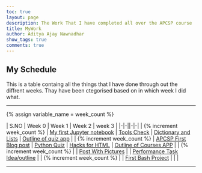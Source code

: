 ```yaml
---
toc: true
layout: page
description: The Work That I have completed all over the APCSP course
title: MyWork
author: Aditya Ajay Nawnadhar
show_tags: true
comments: true
---
```

## My Schedule
This is a table containg all the things that I have done through out the diffrent weeks. Thay have been ctegorised based on in which week I did what.

---

{% assign variable_name = week_count %}

| S.NO | Week 0 | Week 1 | Week 2 | week 3 |
|-|-||-|-|
| {% increment week_count %} | [My first Jupyter notebook](https://firestorm0986.github.io/CSPrepository2/python/week-0/2022/08/22/My-first-Jupiternotebook.html) | [Tools Check](https://firestorm0986.github.io/CSPrepository2/bash/week-1/2022/08/28/Tool-checks.html) | [Dictionary and Lists](https://firestorm0986.github.io/CSPrepository2/python/week-2/2022/08/30/dictionaries-and-other.html) | [Outline of quiz app](https://firestorm0986.github.io/CSPrepository2/markdown/week-3/2022/09/06/Outline-OF-Quiz.html) |
| {% increment week_count %} | [APCSP First Blog post](https://firestorm0986.github.io/CSPrepository2/markdown/week-0/2022/08/21/My-First-Blog-Post.html) | [Python Quiz](https://firestorm0986.github.io/CSPrepository2/python/week-1/2022/08/28/Python-Quiz.html) | [Hacks for HTML](https://firestorm0986.github.io/CSPrepository2/markdown/week-1/2022/09/03/Html-hacks.html) | [Outline of Courses APP](https://firestorm0986.github.io/CSPrepository2/markdown/week-3/2022/09/07/Outline-Course-App.html) |
| {% increment week_count %} |  | [Post With Pictures](https://firestorm0986.github.io/CSPrepository2/markdoen/week-1/2022/08/26/Post-With-Pictures.html) |  | [Performance Task Idea/outline](https://firestorm0986.github.io/CSPrepository2/python/week-2/2022/09/11/Performance-Task-ideas.html) |
| {% increment week_count %} |  | [First Bash Project](https://firestorm0986.github.io/CSPrepository2/bash/week-1/2022/08/22/Bash.html) |  |  |

---
